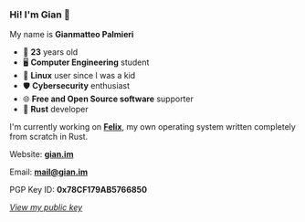 ### Hi! I'm Gian 👋

My name is **Gianmatteo Palmieri**

- 📅 **23** years old
- 🖥️ **Computer Engineering** student
- 🐧 **Linux** user since I was a kid
- 🛡️ **Cybersecurity** enthusiast
- 🌐 **Free and Open Source software** supporter
- 🦀 **Rust** developer

I'm currently working on **[Felix](https://github.com/mrgian/felix)**, my own operating system written completely from scratch in Rust.

Website: **[gian.im](https://gian.im)**

Email: **mail@gian.im**

PGP Key ID: **0x78CF179AB5766850**

*[View my public key](https://github.com/mrgian/mrgian/raw/main/public.key)*
